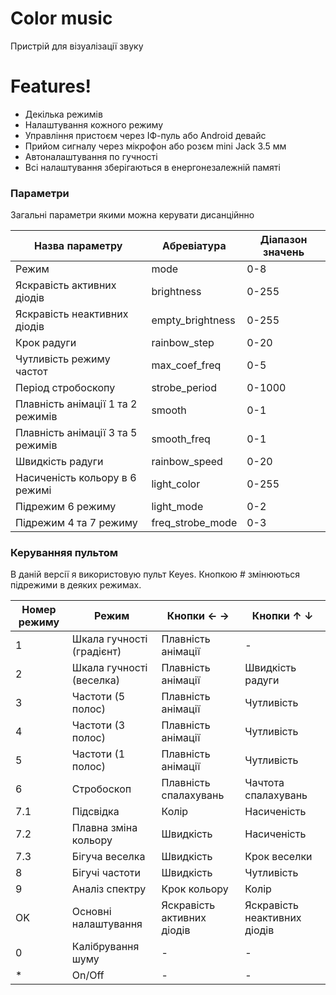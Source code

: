 # Color music

Пристрій для візуалізації звуку


# Features!

  - Декілька режимів
  - Налаштування кожного режиму
  - Управління пристоєм через ІФ-пуль або Android девайс
  - Прийом сигналу через мікрофон або розєм mini Jack 3.5 мм
  - Автоналаштування по гучності
  - Всі налаштування зберігаються в енергонезалежній памяті
    

### Параметри
Загальні параметри якими можна керувати дисанційнно


| Назва параметру | Абревіатура | Діапазон значень|
| ------ | ------ | ------ | 
| Режим | mode | 0-8 |
| Яскравість активних діодів | brightness | 0-255 |
| Яскравість неактивних діодів | empty_brightness | 0-255 |
| Крок радуги | rainbow_step | 0-20 |
| Чутливість режиму частот | max_coef_freq | 0-5 |
| Період стробоскопу | strobe_period | 0-1000 |
| Плавність анімації 1 та 2 режимів | smooth | 0-1|
| Плавність анімації 3 та 5 режимів | smooth_freq | 0-1|
| Швидкість радуги | rainbow_speed | 0-20 |
| Насиченість кольору в 6 режимі | light_color | 0-255 |
| Підрежим 6 режиму | light_mode | 0-2 |
| Підрежим 4 та 7 режиму | freq_strobe_mode | 0-3 |


### Керуванняя пультом

В даній версії я використовую пульт Keyes. 
Кнопкою # змінюються підрежими в деяких режимах.

| Номер режиму | Режим | Кнопки ← →|   Кнопки ↑ ↓  |  
| ------ | ------ | ------ | ------ | 
| 1 | Шкала гучності (градієнт) | Плавність анімації | - |
| 2 | Шкала гучності (веселка) | Плавність анімації | Швидкість радуги |
| 3 | Частоти (5 полос) | Плавність анімації | Чутливість |
| 4 | Частоти (3 полос) | Плавність анімації | Чутливість |
| 5 | Частоти (1 полос) | Плавність анімації | Чутливість |
| 6 | Стробоскоп | Плавність спалахувань | Чачтота спалахувань |
| 7.1 | Підсвідка | Колір | Насиченість | - |
| 7.2 | Плавна зміна кольору | Швидкість | Насиченість | 
| 7.3 | Бігуча веселка | Швидкість | Крок веселки |
| 8 | Бігучі частоти | Швидкість | Чутливість |
| 9 | Аналіз спектру | Крок кольору | Колір |
| OK | Основні налаштування | Яскравість активних діодів | Яскравість неактивних діодів |
| 0 | Калібрування шуму | - | - | 
| * | On/Off | - | - |
